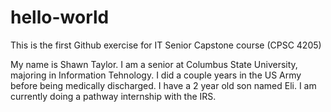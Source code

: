 # hello-world
This is the first Github exercise for IT Senior Capstone course (CPSC 4205)

My name is Shawn Taylor. I am a senior at Columbus State University, majoring in Information Tehnology. I did a couple years in the US Army before being medically discharged. I have a 2 year old son named Eli. I am currently doing a pathway internship with the IRS.
